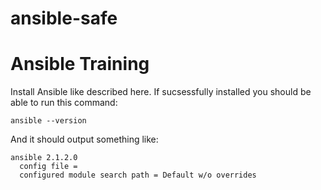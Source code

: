 # ansible-safe

<h1>Ansible Training</h1>

Install Ansible like described here. If sucsessfully installed you should be able to run this command:

```
ansible --version
```
And it should output something like:

```
ansible 2.1.2.0
  config file =
  configured module search path = Default w/o overrides
```
